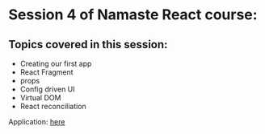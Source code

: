 # Session 4 of Namaste React course:

## Topics covered in this session:

- Creating our first app
- React Fragment
- props
- Config driven UI
- Virtual DOM
- React reconciliation

Application: [here](https://66818a5c5941571430d69c80--jolly-sable-90985e.netlify.app/)
